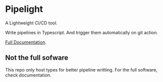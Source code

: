 # Pipelight

A Lightweight CI/CD tool.

Write pipelines in Typescript.
And trigger them automatically on git action.

[Full Documentation](https://pipelight.dev).

## Not the full sofware

This repo only host types for better pipeline writting.
For the full software, check documentation.
